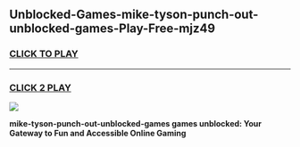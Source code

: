 
## Unblocked-Games-mike-tyson-punch-out-unblocked-games-Play-Free-mjz49
<h3>
<a href="https://premium76.site?title=mike-tyson-punch-out-unblocked-games&ref=21A">CLICK TO PLAY</a></h3>
<hr>

<h3>
<a href="https://premium76.site?title=mike-tyson-punch-out-unblocked-games&ref=21A">CLICK 2 PLAY</a>
  
</h3>

<a href="https://premium76.site?title=mike-tyson-punch-out-unblocked-games&ref=21A"><img src="https://clearcache.store/games.png"></a>


**mike-tyson-punch-out-unblocked-games games unblocked: Your Gateway to Fun and Accessible Online Gaming**
